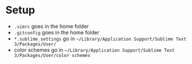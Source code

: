 # Setup

- `.vimrc` goes in the home folder
- `.gitconfig` goes in the home folder
- `*.sublime_settings` go in `~/Library/Application Support/Sublime Text 3/Packages/User/`
- color schemes go in `~/Library/Application Support/Sublime Text 3/Packages/User/color schemes`

